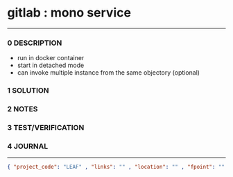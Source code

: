 # gitlab : mono service
--------------------------------
### 0 DESCRIPTION
- run in docker container
- start in detached mode
- can invoke multiple instance from the same objectory (optional)

### 1 SOLUTION


### 2 NOTES


### 3 TEST/VERIFICATION


### 4 JOURNAL



--------------------------------
```json
{ "project_code": "LEAF" , "links": "" , "location": "" , "fpoint": "" }
```
